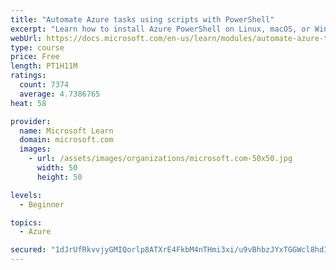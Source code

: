 ```yaml
---
title: "Automate Azure tasks using scripts with PowerShell"
excerpt: "Learn how to install Azure PowerShell on Linux, macOS, or Windows and then connect to Azure and manage your resources."
webUrl: https://docs.microsoft.com/en-us/learn/modules/automate-azure-tasks-with-powershell/
type: course
price: Free
length: PT1H11M
ratings:
  count: 7374
  average: 4.7386765
heat: 58

provider:
  name: Microsoft Learn
  domain: microsoft.com
  images:
    - url: /assets/images/organizations/microsoft.com-50x50.jpg
      width: 50
      height: 50

levels:
  - Beginner

topics:
  - Azure

secured: "1dJrUfRkvvjyGMIQorlp8ATXrE4FkbM4nTHmi3xi/u9vBhbzJYxTGGWcl8hdIBUGYkPOMuABll/+qFKxTWMOHRejcg2bqHNHoLdAK4zbIV5WbsMxXpv7rcmYA95rTzmsyFjRxf+JARMF7d1erYPQHxZ21cmDqlvzpEzjxu+TS5vN/nQGByg0PXj85BIG45k4F/CrnonbRqb7bUN90Diu5p2wUCblsZmGvrLAwnR1YAI5uY+MCQE4pk45M6HWxBJtVKXE/wrqa92R08BoQSdO7t0tQL7uEYFsBbwDelR5bFcsscbWH2GJ9xNaY8ZGm2AZw1ykE32EqUnX1g8ubFu5fOxIHWR6gQ/hHWUuiMMT1tCa2KfwlUCwSJZz5S3TcZHV2/s9nUfdAUcPEUrK7ld47OXFb6KmwSe5H3av4EXFGgo=;4DxmDwyw2jvokIsYaO3nVw=="
---
```


